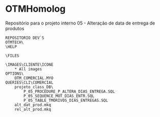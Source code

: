 # OTMHomolog
Repositório para o projeto interno 05 - Alteração de data de entrega de produtos


	REPOSITORIO DEV`S
	OTMTECH\
	\HELP
	
	\FILES
	
	\IMAGES\CLIENTE\ICONE
		* All images
	OPTIONS\
		OTM_COMERCIAL.MYO
	QUERIES\CLI\COMERCIAL
	    projeto_class_DB\
			P_05_PROCEDURE_P_ALTERA_DIAS_ENTREGA.SQL
			P_05_SEQUENCE_MOT_DIAS_ENTR.SQL
			P_05_TABLE_TMORIVOS_DIAS_ENTREGAS.SQL
		alt_dat_prod.mkq
		rel_alt_prod.mkq
	